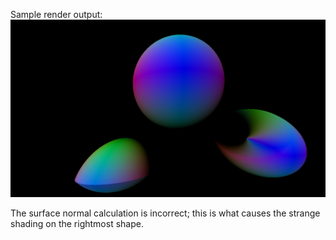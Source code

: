 Sample render output:
![](image.png)

The surface normal calculation is incorrect; this is what causes the strange shading on the rightmost shape.
